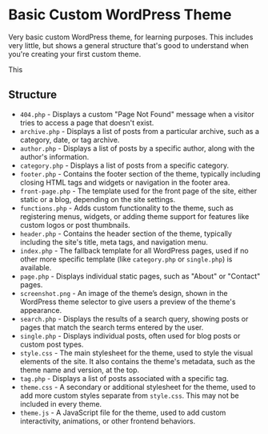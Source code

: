 # Basic Custom WordPress Theme

Very basic custom WordPress theme, for learning purposes. This includes very little, but shows a general structure that's good to understand when you're creating your first custom theme.

This

## Structure

- `404.php` - Displays a custom "Page Not Found" message when a visitor tries to access a page that doesn't exist.
- `archive.php` - Displays a list of posts from a particular archive, such as a category, date, or tag archive.
- `author.php` - Displays a list of posts by a specific author, along with the author's information.
- `category.php` - Displays a list of posts from a specific category.
- `footer.php` - Contains the footer section of the theme, typically including closing HTML tags and widgets or navigation in the footer area.
- `front-page.php` - The template used for the front page of the site, either static or a blog, depending on the site settings.
- `functions.php` - Adds custom functionality to the theme, such as registering menus, widgets, or adding theme support for features like custom logos or post thumbnails.
- `header.php` - Contains the header section of the theme, typically including the site's title, meta tags, and navigation menu.
- `index.php` - The fallback template for all WordPress pages, used if no other more specific template (like `category.php` or `single.php`) is available.
- `page.php` - Displays individual static pages, such as "About" or "Contact" pages.
- `screenshot.png` - An image of the theme’s design, shown in the WordPress theme selector to give users a preview of the theme's appearance.
- `search.php` - Displays the results of a search query, showing posts or pages that match the search terms entered by the user.
- `single.php` - Displays individual posts, often used for blog posts or custom post types.
- `style.css` - The main stylesheet for the theme, used to style the visual elements of the site. It also contains the theme's metadata, such as the theme name and version, at the top.
- `tag.php` - Displays a list of posts associated with a specific tag.
- `theme.css` - A secondary or additional stylesheet for the theme, used to add more custom styles separate from `style.css`. This may not be included in every theme.
- `theme.js` - A JavaScript file for the theme, used to add custom interactivity, animations, or other frontend behaviors.

